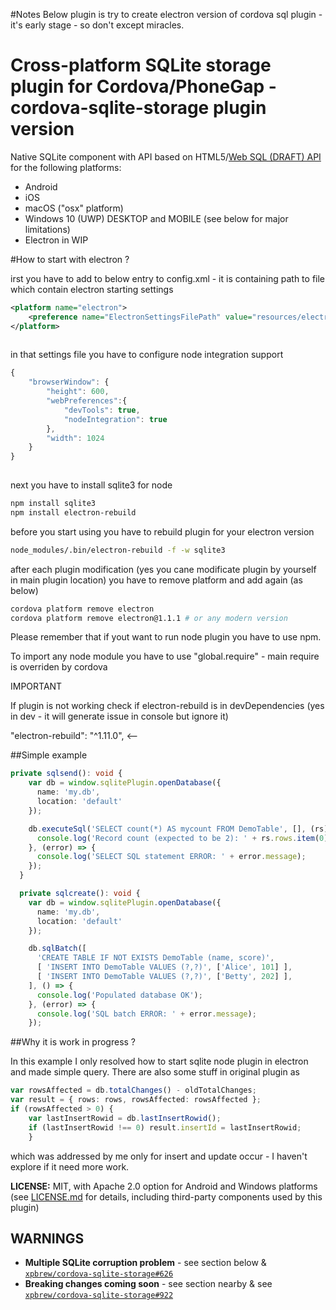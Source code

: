 #Notes 
Below plugin is try to create electron version of cordova sql plugin - it's early stage - so don't except miracles.

# Cross-platform SQLite storage plugin for Cordova/PhoneGap - cordova-sqlite-storage plugin version

Native SQLite component with API based on HTML5/[Web SQL (DRAFT) API](http://www.w3.org/TR/webdatabase/) for the following platforms:
- Android
- iOS
- macOS ("osx" platform)
- Windows 10 (UWP) DESKTOP and MOBILE (see below for major limitations)
- Electron in WIP 


#How to start with electron ?

irst you have to add to below entry to config.xml - it is containing path to file which contain electron starting settings

```xml
<platform name="electron">
    <preference name="ElectronSettingsFilePath" value="resources/electron/settings.json" />
</platform>
	
```

in that settings file you have to configure node integration support 

```javascript
{
    "browserWindow": {
        "height": 600,
        "webPreferences":{
            "devTools": true,
            "nodeIntegration": true
        },
        "width": 1024
    }
}
	
```

next you have to install sqlite3 for node 

```bash
npm install sqlite3
npm install electron-rebuild 

```

before you start using you have to rebuild plugin for your electron version

```bash
node_modules/.bin/electron-rebuild -f -w sqlite3
```


after each plugin modification (yes you cane modificate plugin  by yourself in main plugin location) 
you have to remove platform and add again (as below) 

```bash
cordova platform remove electron 
cordova platform remove electron@1.1.1 # or any modern version 
```

Please remember that if yout want to run node plugin you have to use npm.
 
To import any node module you have to use "global.require" - main require is overriden by cordova

IMPORTANT 

If plugin is not working check if electron-rebuild is in devDependencies (yes in dev - it will generate issue in console but ignore it)

"electron-rebuild": "^1.11.0", <--

##Simple example 


```typescript
private sqlsend(): void {
    var db = window.sqlitePlugin.openDatabase({
      name: 'my.db',
      location: 'default'
    });

    db.executeSql('SELECT count(*) AS mycount FROM DemoTable', [], (rs) => {
      console.log('Record count (expected to be 2): ' + rs.rows.item(0).mycount);
    }, (error) => {
      console.log('SELECT SQL statement ERROR: ' + error.message);
    });
  }

  private sqlcreate(): void {
    var db = window.sqlitePlugin.openDatabase({
      name: 'my.db',
      location: 'default'
    });

    db.sqlBatch([
      'CREATE TABLE IF NOT EXISTS DemoTable (name, score)',
      [ 'INSERT INTO DemoTable VALUES (?,?)', ['Alice', 101] ],
      [ 'INSERT INTO DemoTable VALUES (?,?)', ['Betty', 202] ],
    ], () => {
      console.log('Populated database OK');
    }, (error) => {
      console.log('SQL batch ERROR: ' + error.message);
    });
```

##Why it is work in progress ?

In this example I only resolved how to start sqlite node plugin in electron and made simple query. 
There are also some stuff in original plugin as

```typescript
var rowsAffected = db.totalChanges() - oldTotalChanges;
var result = { rows: rows, rowsAffected: rowsAffected };
if (rowsAffected > 0) {
	var lastInsertRowid = db.lastInsertRowid();
	if (lastInsertRowid !== 0) result.insertId = lastInsertRowid;
	}
```

which was addressed by me only for insert and update occur - I haven't explore if it need more work. 

**LICENSE:** MIT, with Apache 2.0 option for Android and Windows platforms (see [LICENSE.md](./LICENSE.md) for details, including third-party components used by this plugin)

## WARNINGS

- **Multiple SQLite corruption problem** - see section below & [`xpbrew/cordova-sqlite-storage#626`](https://github.com/xpbrew/cordova-sqlite-storage/issues/626)
- **Breaking changes coming soon** - see section nearby & see [`xpbrew/cordova-sqlite-storage#922`](https://github.com/xpbrew/cordova-sqlite-storage/issues/922)



